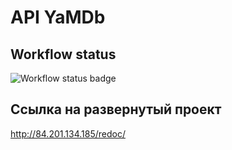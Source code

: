 # API YaMDb

## Workflow status

![Workflow status badge](https://github.com/bvsvrvb/yamdb_final/actions/workflows/yamdb_workflow.yml/badge.svg)

## Ссылка на развернутый проект 

http://84.201.134.185/redoc/